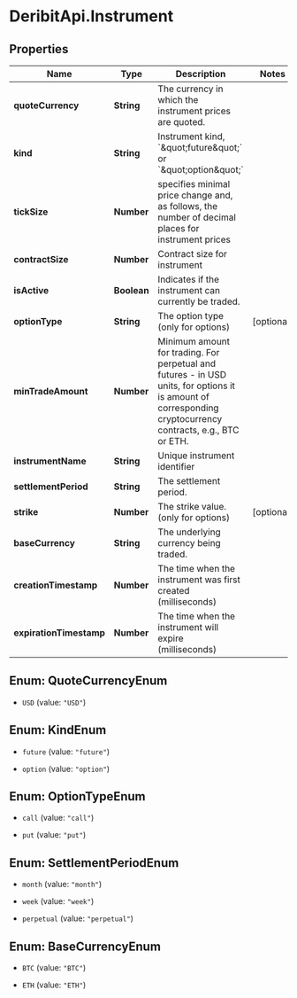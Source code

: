 # DeribitApi.Instrument

## Properties

Name | Type | Description | Notes
------------ | ------------- | ------------- | -------------
**quoteCurrency** | **String** | The currency in which the instrument prices are quoted. | 
**kind** | **String** | Instrument kind, &#x60;\&quot;future\&quot;&#x60; or &#x60;\&quot;option\&quot;&#x60; | 
**tickSize** | **Number** | specifies minimal price change and, as follows, the number of decimal places for instrument prices | 
**contractSize** | **Number** | Contract size for instrument | 
**isActive** | **Boolean** | Indicates if the instrument can currently be traded. | 
**optionType** | **String** | The option type (only for options) | [optional] 
**minTradeAmount** | **Number** | Minimum amount for trading. For perpetual and futures - in USD units, for options it is amount of corresponding cryptocurrency contracts, e.g., BTC or ETH. | 
**instrumentName** | **String** | Unique instrument identifier | 
**settlementPeriod** | **String** | The settlement period. | 
**strike** | **Number** | The strike value. (only for options) | [optional] 
**baseCurrency** | **String** | The underlying currency being traded. | 
**creationTimestamp** | **Number** | The time when the instrument was first created (milliseconds) | 
**expirationTimestamp** | **Number** | The time when the instrument will expire (milliseconds) | 



## Enum: QuoteCurrencyEnum


* `USD` (value: `"USD"`)





## Enum: KindEnum


* `future` (value: `"future"`)

* `option` (value: `"option"`)





## Enum: OptionTypeEnum


* `call` (value: `"call"`)

* `put` (value: `"put"`)





## Enum: SettlementPeriodEnum


* `month` (value: `"month"`)

* `week` (value: `"week"`)

* `perpetual` (value: `"perpetual"`)





## Enum: BaseCurrencyEnum


* `BTC` (value: `"BTC"`)

* `ETH` (value: `"ETH"`)





